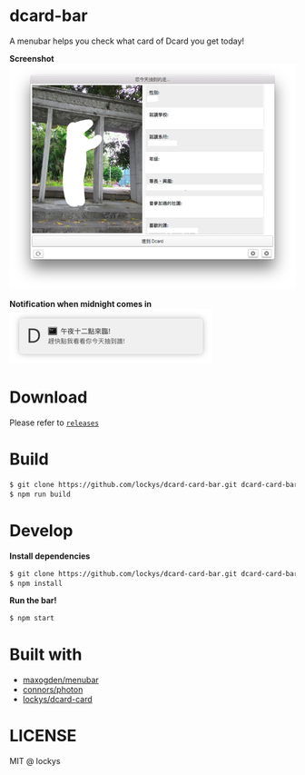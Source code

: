 dcard-bar 
==
A menubar helps you check what card of Dcard you get today!  

**Screenshot**  
![](./media/shot.png)

**Notification when midnight comes in**  
![](./media/notifier.png)

# Download
Please refer to [`releases`](https://github.com/lockys/dcard-card-bar/releases)

# Build

```sh
$ git clone https://github.com/lockys/dcard-card-bar.git dcard-card-bar && cd dcard-card-bar
$ npm run build
```

# Develop

**Install dependencies**
```sh
$ git clone https://github.com/lockys/dcard-card-bar.git dcard-card-bar && cd dcard-card-bar
$ npm install
```

**Run the bar!**
```sh
$ npm start
```

# Built with

- [maxogden/menubar](https://github.com/maxogden/menubar)
- [connors/photon](https://github.com/connors/photon)
- [lockys/dcard-card](https://github.com/lockys/dcard-card)

# LICENSE
MIT @ lockys

